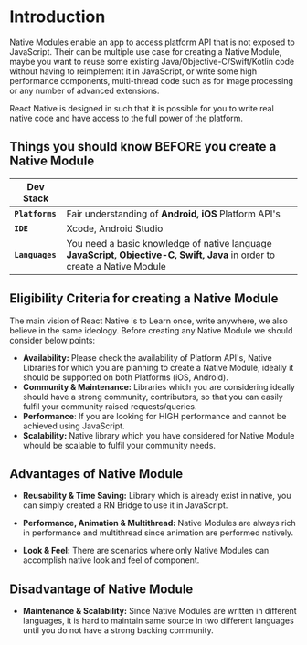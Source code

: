 # Introduction

Native Modules enable an app to access platform API that is not exposed to JavaScript. Their can be multiple use case for creating a Native Module, maybe you want to reuse some existing Java/Objective-C/Swift/Kotlin code without having to reimplement it in JavaScript, or write some high performance components, multi-thread code such as for image processing or any number of advanced extensions.

React Native is designed in such that it is possible for you to write real native code and have access to the full power of the platform. 

## <a name="Things-you-should-know-BEFORE-you-create-a-Native-Module">Things you should know BEFORE you create a Native Module</a>


| **Dev Stack**||
|----|----|
|**`Platforms`**| Fair understanding of __Android, iOS__ Platform API's
|**`IDE`**|Xcode, Android Studio
|**`Languages`**| You need a basic knowledge of native language __JavaScript, Objective-C, Swift, Java__ in order to create a Native Module


## <a name="Eligibility-Criteria-for-creating-a-Native-Module">Eligibility Criteria for creating a Native Module</a>

The main vision of React Native is to Learn once, write anywhere, we also believe in the same ideology. Before creating any Native Module we should consider below points:

- **Availability:** Please check the availability of Platform API's, Native Libraries for which you are planning to create a Native Module, ideally it should be supported on both Platforms (iOS, Android).
- **Community & Maintenance:** Libraries which you are considering ideally should have a strong community, contributors, so that you can easily fulfil your community raised requests/queries.
- **Performance**: If you are looking for HIGH performance and cannot be achieved using JavaScript.
- **Scalability:** Native library which you have considered for Native Module whould be scalable to fulfil your community needs.


## <a name="Advantages-of-Native-Module">Advantages of Native Module</a>

- **Reusability & Time Saving:** Library which is already exist in native, you can simply created a RN Bridge to use it in JavaScript.

- **Performance, Animation & Multithread:** Native Modules are always rich in performance and multithread since animation are performed natively.

- **Look & Feel:** There are scenarios where only Native Modules can accomplish native look and feel of component.

## <a name="Disadvantage-of-Native-Module">Disadvantage of Native Module</a>

- **Maintenance & Scalability:** Since Native Modules are written in different languages, it is hard to maintain same source in two different languages until you do not have a strong backing community.

